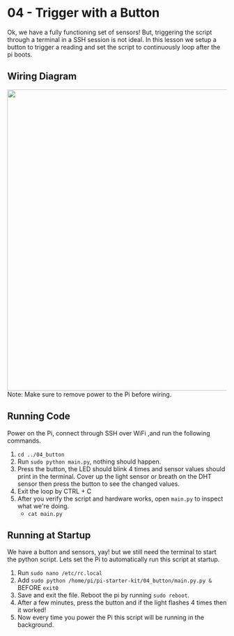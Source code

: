 # 04 - Trigger with a Button

Ok, we have a fully functioning set of sensors! But, triggering the script through a terminal in a SSH session is not ideal. In this lesson we setup a button to trigger a reading and set the script to continuously loop after the pi boots.

## Wiring Diagram

<img src="https://s3.amazonaws.com/hologram-devrel-images/%5Bgithub%5Draspi-iot-workshop/04A00.png" width="690">
Note: Make sure to remove power to the Pi before wiring.

## Running Code

Power on the Pi, connect through SSH over WiFi ,and run the following commands.

1. `cd ../04_button`
3. Run `sudo python main.py`, nothing should happen.
4. Press the button, the LED should blink 4 times and sensor values should print in the terminal. Cover up the light sensor or breath on the DHT sensor then press the button to see the changed values.
5. Exit the loop by CTRL + C
6. After you verify the script and hardware works, open `main.py` to inspect what we're doing.
    - `cat main.py`

## Running at Startup

We have a button and sensors, yay! but we still need the terminal to start the python script. Lets set the Pi to automatically run this script at startup.

1. Run `sudo nano /etc/rc.local`
2. Add `sudo python /home/pi/pi-starter-kit/04_button/main.py.py &` BEFORE `exit0`
3. Save and exit the file. Reboot the pi by running `sudo reboot`.
4. After a few minutes, press the button and if the light flashes 4 times then it worked!
5. Now every time you power the Pi this script will be running in the background.
